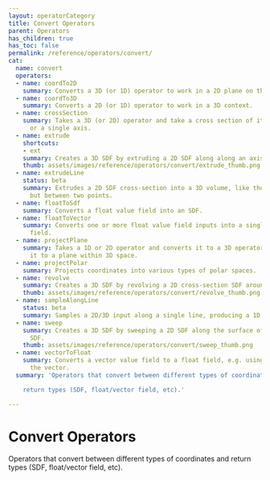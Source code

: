 ```yaml
---
layout: operatorCategory
title: Convert Operators
parent: Operators
has_children: true
has_toc: false
permalink: /reference/operators/convert/
cat:
  name: convert
  operators:
  - name: coordTo2D
    summary: Converts a 3D (or 1D) operator to work in a 2D plane on the chosen axes.
  - name: coordTo3D
    summary: Converts a 2D (or 1D) operator to work in a 3D context.
  - name: crossSection
    summary: Takes a 3D (or 2D) operator and take a cross section of it across a plane
      or a single axis.
  - name: extrude
    shortcuts:
    - ext
    summary: Creates a 3D SDF by extruding a 2D SDF along along an axis.
    thumb: assets/images/reference/operators/convert/extrude_thumb.png
  - name: extrudeLine
    status: beta
    summary: Extrudes a 2D SDF cross-section into a 3D volume, like the extrude operator,
      but between two points.
  - name: floatToSdf
    summary: Converts a float value field into an SDF.
  - name: floatToVector
    summary: Converts one or more float value field inputs into a single vector value
      field.
  - name: projectPlane
    summary: Takes a 1D or 2D operator and converts it to a 3D operator by mapping
      it to a plane within 3D space.
  - name: projectPolar
    summary: Projects coordinates into various types of polar spaces.
  - name: revolve
    summary: Creates a 3D SDF by revolving a 2D cross-section SDF around an axis.
    thumb: assets/images/reference/operators/convert/revolve_thumb.png
  - name: sampleAlongLine
    status: beta
    summary: Samples a 2D/3D input along a single line, producing a 1D function.
  - name: sweep
    summary: Creates a 3D SDF by sweeping a 2D SDF along the surface of another 2D
      SDF.
    thumb: assets/images/reference/operators/convert/sweep_thumb.png
  - name: vectorToFloat
    summary: Converts a vector value field to a float field, e.g. using one part of
      the vector.
  summary: 'Operators that convert between different types of coordinates and

    return types (SDF, float/vector field, etc).'

---
```


# Convert Operators

Operators that convert between different types of coordinates and
return types (SDF, float/vector field, etc).
